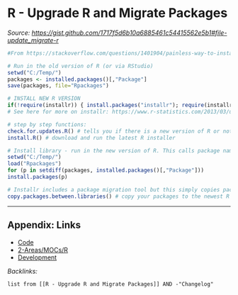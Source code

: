 # R - Upgrade R and Migrate Packages

*Source: https://gist.github.com/1717f5d6b10a6885461c54415562e5b1#file-update_migrate-r*

````R
#From https://stackoverflow.com/questions/1401904/painless-way-to-install-a-new-version-of-r

# Run in the old version of R (or via RStudio)
setwd("C:/Temp/") 
packages <- installed.packages()[,"Package"] 
save(packages, file="Rpackages") 

# INSTALL NEW R VERSION
if(!require(installr)) { install.packages("installr"); require(installr)} #load / install+load installr
# See here for more on installr: https://www.r-statistics.com/2013/03/updating-r-from-r-on-windows-using-the-installr-package/  

# step by step functions:
check.for.updates.R() # tells you if there is a new version of R or not.
install.R() # download and run the latest R installer

# Install library - run in the new version of R. This calls package names and installs them from repos, thus all packages should be correct to the most recent version
setwd("C:/Temp/") 
load("Rpackages") 
for (p in setdiff(packages, installed.packages()[,"Package"])) 
install.packages(p) 

# Installr includes a package migration tool but this simply copies packages, it does not update them
copy.packages.between.libraries() # copy your packages to the newest R installation from the one version before it (if ask=T, it will ask you between which two versions to perform the copying)

````

---

## Appendix: Links

* [Code](../Code.md)
* [2-Areas/MOCs/R](../../MOCs/R.md)
* [Development](../../MOCs/Development.md)

*Backlinks:*

````dataview
list from [[R - Upgrade R and Migrate Packages]] AND -"Changelog"
````
